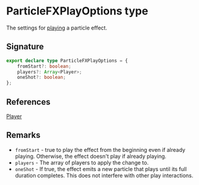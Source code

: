 # ParticleFXPlayOptions type

The settings for [playing](https://developers.meta.com/horizon-worlds/reference/2.0.0/core_particlegizmo#play) a particle effect.

## Signature

```typescript
export declare type ParticleFXPlayOptions = {
    fromStart?: boolean;
    players?: Array<Player>;
    oneShot?: boolean;
};
```

## References

[Player](https://developers.meta.com/horizon-worlds/reference/2.0.0/core_player)

## Remarks

- `fromStart` - true to play the effect from the beginning even if already playing. Otherwise, the effect doesn't play if already playing.
- `players` - The array of players to apply the change to.
- `oneShot` - If true, the effect emits a new particle that plays until its full duration completes. This does not interfere with other play interactions.